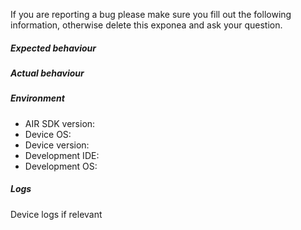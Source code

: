 
If you are reporting a bug please make sure you fill out the following information, otherwise delete this exponea and ask your question.


##### Expected behaviour


##### Actual behaviour


##### Environment 

- AIR SDK version: 
- Device OS: 
- Device version: 
- Development IDE: 
- Development OS:


##### Logs

Device logs if relevant
